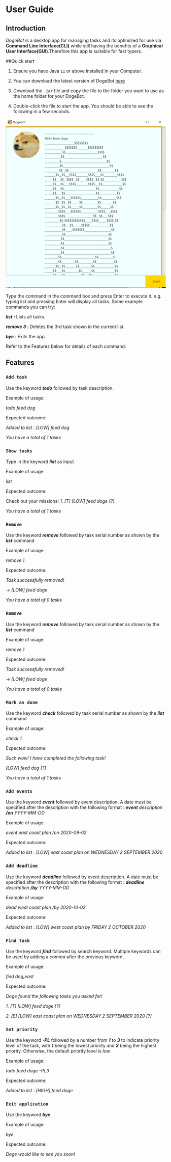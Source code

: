 # User Guide

## Introduction

_DogeBot_ is a desktop app for managing tasks and its optimized for use via **Command Line Interface(CLI)** while
still having the benefits of a **Graphical User Interface(GUI)**.Therefore this app is suitable for fast typers.

##Quick start

1. Ensure you have Java `11` or above installed in your Computer.

2. You can download the latest version of DogeBot [here](https://github.com/davidcaiqifan/ip/releases/tag/Level8)

3. Download the `.jar` file and copy the file to the folder you want to use as the home folder for your DogeBot.

4. Double-click the file to start the app. You should be able to see the following in a few seconds.

![Image of DogeBot](./Ui.png)

Type the command in the command box and press Enter to execute it. e.g. typing list and pressing Enter will display all tasks.
Some example commands you can try:

_**list :**_ Lists all tasks.

_**remove 3**_ : Deletes the 3rd task shown in the current list.

**_bye_** : Exits the app.

Refer to the Features below for details of each command.
## Features 


### `Add task` 

Use the keyword **_todo_** followed by task description.

Example of usage: 

_todo feed dog_

Expected outcome:

_Added to list : [LOW] feed dog_

_You have a total of 1 tasks_

### `Show tasks` 

Type in the keyword **_list_** as input

Example of usage: 

_list_

Expected outcome:

Check out your missions!
_1.  [T] [LOW] feed doge [?]_

_You have a total of 1 tasks_

### `Remove` 

Use the keyword **_remove_** followed by task serial number as
shown by the **_list_** command

Example of usage: 

_remove 1_

Expected outcome:

_Task successfully removed!_

_-> [LOW] feed doge_

_You have a total of 0 tasks_

### `Remove` 

Use the keyword **_remove_** followed by task serial number as
shown by the **_list_** command

Example of usage: 

_remove 1_

Expected outcome:

_Task successfully removed!_

_-> [LOW] feed doge_

_You have a total of 0 tasks_

### `Mark as done` 

Use the keyword **_check_** followed by task serial number as
shown by the **_list_** command

Example of usage: 

_check 1_

Expected outcome:

_Such wow! I have completed the following task!_

_[LOW] feed dog [?]_

_You have a total of 1 tasks_

### `Add events` 

Use the keyword **_event_** followed by event description.
A date must be specified after the description with the
following format : **_event_** _description_ **_/on_** _YYYY-MM-DD_

Example of usage: 

_event east coast plan /on 2020-09-02_

Expected outcome:

_Added to list : [LOW] east coast plan on WEDNESDAY 2 SEPTEMBER 2020_

### `Add deadline` 

Use the keyword **_deadline_** followed by event description.
A date must be specified after the description with the
following format : **_deadline_** _description_ **_/by_** _YYYY-MM-DD_

Example of usage: 

_dead west coast plan /by 2020-10-02_

Expected outcome:

_Added to list : [LOW] west coast plan by FRIDAY 2 OCTOBER 2020_

### `Find task` 

Use the keyword **_find_** followed by search keyword.
Multiple keywords can be used by adding a _comma_ after the previous keyword.

Example of usage: 

_find dog,east_

Expected outcome:

_Doge found the following tasks you asked for!_

 _1.  [T] [LOW] feed doge [?]_
 
 _2.  [E] [LOW] east coast plan on WEDNESDAY 2 SEPTEMBER 2020 [?]_

### `Set priority` 

Use the keyword **_-PL_** followed by a number from _**1**_ to _**3**_ to indicate 
priority level of the task, with _**1**_ being the lowest priority and _**3**_ being the highest priority.
Otherwise, the default priority level is _low._

Example of usage: 

_todo feed doge -PL3_

Expected outcome:

_Added to list : [HIGH] feed doge_ 

### `Exit application` 

Use the keyword **_bye_** 

Example of usage: 

_bye_

Expected outcome:

_Doge would like to see you soon!_ 